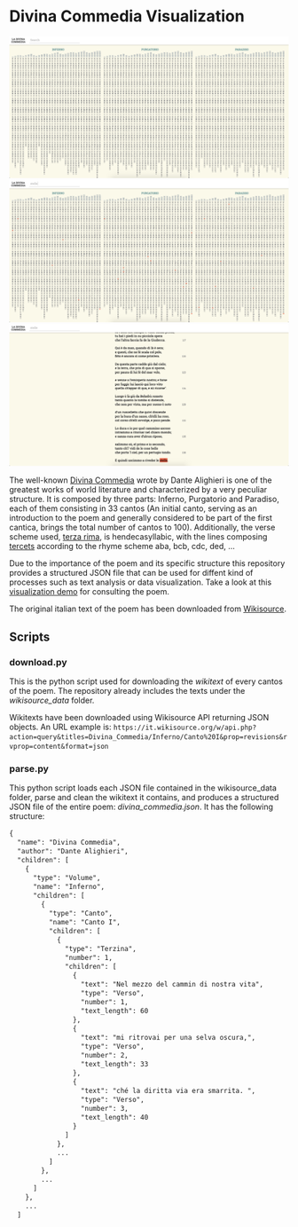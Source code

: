 # Divina Commedia Visualization
![Screenshot](screenshot.png)
![Screenshot](screenshot2.png)
![Screenshot](screenshot3.png)

The well-known [Divina Commedia](https://en.wikipedia.org/wiki/Divine_Comedy) wrote by Dante Alighieri is one of the greatest works of world literature and characterized by a very peculiar structure. It is composed by three parts: Inferno, Purgatorio and Paradiso, each of them consisting in 33 cantos (An initial canto, serving as an introduction to the poem and generally considered to be part of the first cantica, brings the total number of cantos to 100). Additionally, the verse scheme used, [terza rima](https://en.wikipedia.org/wiki/Terza_rima), is hendecasyllabic, with the lines composing [tercets](https://en.wikipedia.org/wiki/Tercet) according to the rhyme scheme aba, bcb, cdc, ded, ...

Due to the importance of the poem and its specific structure this repository provides a structured JSON file that can be used for diffent kind of processes such as text analysis or data visualization. Take a look at this [visualization demo](https://fabiovalse.github.io/Divina-Commedia-Visualization/vis/) for consulting the poem.

The original italian text of the poem has been downloaded from [Wikisource](https://it.wikisource.org/wiki/Divina_Commedia).

## Scripts
### download.py
This is the python script used for downloading the _wikitext_ of every cantos of the poem. The repository already includes the texts under the *wikisource_data* folder.

Wikitexts have been downloaded using Wikisource API returning JSON objects. An URL example is: 
`https://it.wikisource.org/w/api.php?action=query&titles=Divina_Commedia/Inferno/Canto%20I&prop=revisions&rvprop=content&format=json`

### parse.py
This python script loads each JSON file contained in the wikisource_data folder, parse and clean the wikitext it contains, and produces a structured JSON file of the entire poem: *divina_commedia.json*. It has the following structure:
```
{
  "name": "Divina Commedia",
  "author": "Dante Alighieri",
  "children": [
    {
      "type": "Volume",
      "name": "Inferno",
      "children": [
        {
          "type": "Canto",
          "name": "Canto I",
          "children": [
            {
              "type": "Terzina",
              "number": 1,
              "children": [
                {
                  "text": "Nel mezzo del cammin di nostra vita",
                  "type": "Verso",
                  "number": 1,
                  "text_length": 60
                },
                {
                  "text": "mi ritrovai per una selva oscura,",
                  "type": "Verso",
                  "number": 2,
                  "text_length": 33
                },
                {
                  "text": "ché la diritta via era smarrita. ",
                  "type": "Verso",
                  "number": 3,
                  "text_length": 40
                }
              ]
            },
            ...
          ]
        },
        ...
      ]
    },
    ...
  ]
```
